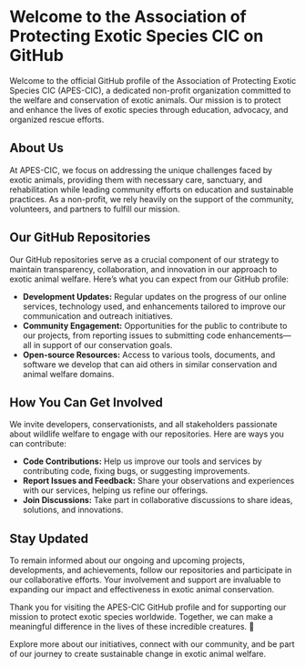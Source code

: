 
# Welcome to the Association of Protecting Exotic Species CIC on GitHub

Welcome to the official GitHub profile of the Association of Protecting Exotic Species CIC (APES-CIC), a dedicated non-profit organization committed to the welfare and conservation of exotic animals. Our mission is to protect and enhance the lives of exotic species through education, advocacy, and organized rescue efforts.

## About Us

At APES-CIC, we focus on addressing the unique challenges faced by exotic animals, providing them with necessary care, sanctuary, and rehabilitation while leading community efforts on education and sustainable practices. As a non-profit, we rely heavily on the support of the community, volunteers, and partners to fulfill our mission.

## Our GitHub Repositories

Our GitHub repositories serve as a crucial component of our strategy to maintain transparency, collaboration, and innovation in our approach to exotic animal welfare. Here’s what you can expect from our GitHub profile:

-   **Development Updates:**  Regular updates on the progress of our online services, technology used, and enhancements tailored to improve our communication and outreach initiatives.
-   **Community Engagement:**  Opportunities for the public to contribute to our projects, from reporting issues to submitting code enhancements—all in support of our conservation goals.
-   **Open-source Resources:**  Access to various tools, documents, and software we develop that can aid others in similar conservation and animal welfare domains.

## How You Can Get Involved

We invite developers, conservationists, and all stakeholders passionate about wildlife welfare to engage with our repositories. Here are ways you can contribute:

-   **Code Contributions:**  Help us improve our tools and services by contributing code, fixing bugs, or suggesting improvements.
-   **Report Issues and Feedback:**  Share your observations and experiences with our services, helping us refine our offerings.
-   **Join Discussions:**  Take part in collaborative discussions to share ideas, solutions, and innovations.

## Stay Updated

To remain informed about our ongoing and upcoming projects, developments, and achievements, follow our repositories and participate in our collaborative efforts. Your involvement and support are invaluable to expanding our impact and effectiveness in exotic animal conservation.

Thank you for visiting the APES-CIC GitHub profile and for supporting our mission to protect exotic species worldwide. Together, we can make a meaningful difference in the lives of these incredible creatures. 🐾

Explore more about our initiatives, connect with our community, and be part of our journey to create sustainable change in exotic animal welfare.
